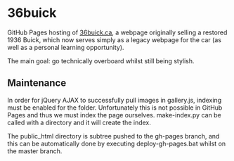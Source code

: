 # 36buick
GitHub Pages hosting of [36buick.ca](http://www.36buick.ca), a webpage originally selling a restored 1936 Buick, which now serves simply as a legacy webpage for the car (as well as a personal learning opportunity).

The main goal: go technically overboard whilst still being stylish.


## Maintenance
In order for jQuery AJAX to successfully pull images in gallery.js, indexing must be enabled for the folder. Unfortunately this is not possible in GitHub Pages and thus we must index the page ourselves. make-index.py can be called with a directory and it will create the index.

The public_html directory is subtree pushed to the gh-pages branch, and this can be automatically done by executing deploy-gh-pages.bat whilst on the master branch.